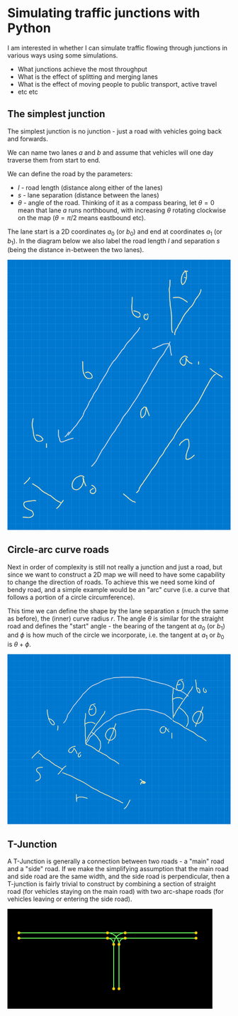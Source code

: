 # Simulating traffic junctions with Python

I am interested in whether I can simulate traffic flowing through
junctions in various ways using some simulations.

* What junctions achieve the most throughput
* What is the effect of splitting and merging lanes
* What is the effect of moving people to public transport, active travel
* etc etc

## The simplest junction

The simplest junction is no junction - just a road with vehicles going
back and forwards.

We can name two lanes $a$ and $b$ and assume that vehicles will one
day traverse them from start to end. 

We can define the road by the parameters:

* $l$ - road length (distance along either of the lanes)
* $s$ - lane separation (distance between the lanes)
* $\theta$ - angle of the road. Thinking of it as a compass
  bearing, let $\theta=0$ mean that lane $a$ runs northbound,
  with increasing $\theta$ rotating clockwise on the map
  ($\theta=\pi/2$ means eastbound etc).

The lane start is a 2D coordinates $a_0$ (or $b_0$)
and end at coordinates $a_1$ (or $b_1$). In the diagram below we also
label the road length $l$ and separation $s$ (being the distance
in-between the two lanes).

![](images/a-b.png)


## Circle-arc curve roads

Next in order of complexity is still not really a junction and just
a road, but since we want to construct a 2D map we will need to have
some capability to change the direction of roads. To achieve this we
need some kind of bendy road, and a simple example would be an "arc"
curve (i.e. a curve that follows a portion of a circle circumference).

This time we can define the shape by the lane separation $s$ (much
the same as before), the (inner) curve radius $r$. The angle $\theta$
is similar for the straight road and defines the "start" angle -
the bearing of the tangent at $a_0$ (or $b_1$) and $\phi$ is how much
of the circle we incorporate, i.e. the tangent at $a_1$ or $b_0$ is
$\theta+\phi$.

![](images/arc.png)

## T-Junction


A T-Junction is generally a connection between two roads - a "main"
road and a "side" road. If we make the simplifying assumption that
the main road and side road are the same width, and the side road is
perpendicular, then a T-junction is fairly trivial to construct by
combining a section of straight road (for vehicles staying on the
main road) with two arc-shape roads (for vehicles leaving or entering
the side road).

![](images/t-junc.png)